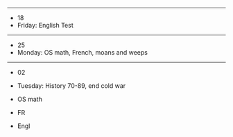 
--- 
- 18
- Friday: English Test
---
- 25
- Monday: OS math, French, moans and weeps
---
- 02
- Tuesday: History 70-89, end cold war


- OS math
- FR
- Engl